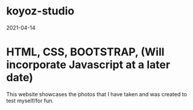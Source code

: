 # koyoz-studio

2021-04-14
# HTML, CSS, BOOTSTRAP, (Will incorporate Javascript at a later date)

This website showcases the photos that I have taken and was created to test myself/for fun.
